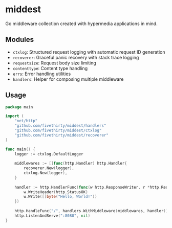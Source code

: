 # middest

Go middleware collection created with hypermedia applications in mind.

## Modules

- `ctxlog`: Structured request logging with automatic request ID generation
- `recoverer`: Graceful panic recovery with stack trace logging
- `requestsize`: Request body size limiting
- `contenttype`: Content type handling
- `errs`: Error handling utilities
- `handlers`: Helper for composing multiple middleware

## Usage

```go
package main

import (
    "net/http"
    "github.com/fivethirty/middest/handlers"
    "github.com/fivethirty/middest/ctxlog"
    "github.com/fivethirty/middest/recoverer"
)

func main() {
    logger := ctxlog.DefaultLogger
    
    middlewares := []func(http.Handler) http.Handler{
        recoverer.New(logger),
        ctxlog.New(logger),
    }
    
    handler := http.HandlerFunc(func(w http.ResponseWriter, r *http.Request) {
        w.WriteHeader(http.StatusOK)
        w.Write([]byte("Hello, World!"))
    })
    
    http.HandleFunc("/", handlers.WithMiddleware(middlewares, handler))
    http.ListenAndServe(":8080", nil)
}
```
